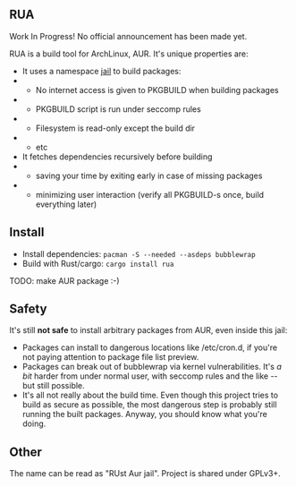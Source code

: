 ## RUA

Work In Progress! No official announcement has been made yet.

RUA is a build tool for ArchLinux, AUR. It's unique properties are:

* It uses a namespace [jail](https://github.com/projectatomic/bubblewrap) to build packages:
* * No internet access is given to PKGBUILD when building packages
* * PKGBUILD script is run under seccomp rules
* * Filesystem is read-only except the build dir
* * etc
* It fetches dependencies recursively before building
* * saving your time by exiting early in case of missing packages
* * minimizing user interaction (verify all PKGBUILD-s once, build everything later)


## Install
* Install dependencies: `pacman -S --needed --asdeps bubblewrap`
* Build with Rust/cargo: `cargo install rua`

TODO: make AUR package :-)

## Safety
It's still **not safe** to install arbitrary packages from AUR, even inside this jail:

* Packages can install to dangerous locations like /etc/cron.d, if you're not paying attention to package file list preview.
* Packages can break out of bubblewrap via kernel vulnerabilities. It's _a bit_ harder from under normal user, with seccomp rules and the like -- but still possible.
* It's all not really about the build time. Even though this project tries to build as secure as possible, the most dangerous step is probably still running the built packages. Anyway, you should know what you're doing.

## Other

The name can be read as "RUst Aur jail". Project is shared under GPLv3+.
